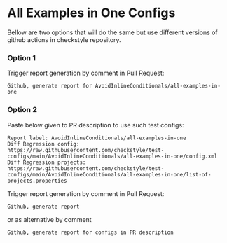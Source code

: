 # All Examples in One Configs

Bellow are two options that will do the same but use different versions
of github actions in checkstyle repository.


### Option 1
Trigger report generation by comment in Pull Request:
```
Github, generate report for AvoidInlineConditionals/all-examples-in-one
```

### Option 2

Paste below given to PR description to use such test configs:
```
Report label: AvoidInlineConditionals/all-examples-in-one
Diff Regression config: https://raw.githubusercontent.com/checkstyle/test-configs/main/AvoidInlineConditionals/all-examples-in-one/config.xml
Diff Regression projects: https://raw.githubusercontent.com/checkstyle/test-configs/main/AvoidInlineConditionals/all-examples-in-one/list-of-projects.properties
```

Trigger report generation by comment in Pull Request:
```
Github, generate report
```
or as alternative by comment
```
Github, generate report for configs in PR description
```
